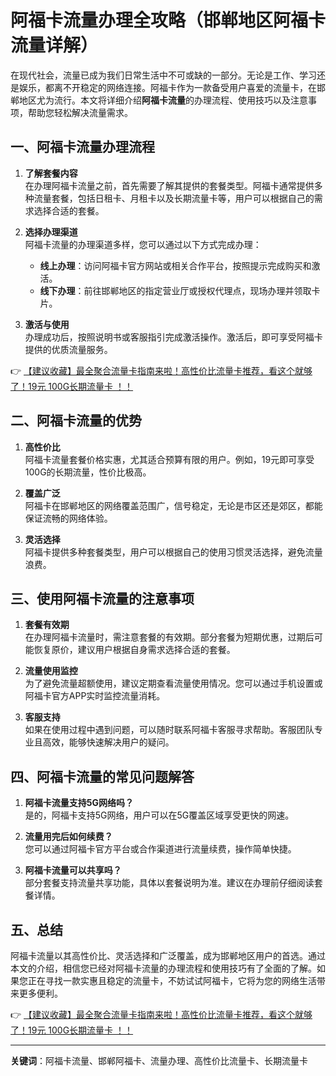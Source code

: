 # 阿福卡流量办理全攻略（邯郸地区阿福卡流量详解）

在现代社会，流量已成为我们日常生活中不可或缺的一部分。无论是工作、学习还是娱乐，都离不开稳定的网络连接。阿福卡作为一款备受用户喜爱的流量卡，在邯郸地区尤为流行。本文将详细介绍**阿福卡流量**的办理流程、使用技巧以及注意事项，帮助您轻松解决流量需求。

## 一、阿福卡流量办理流程

1. **了解套餐内容**  
   在办理阿福卡流量之前，首先需要了解其提供的套餐类型。阿福卡通常提供多种流量套餐，包括日租卡、月租卡以及长期流量卡等，用户可以根据自己的需求选择合适的套餐。

2. **选择办理渠道**  
   阿福卡流量的办理渠道多样，您可以通过以下方式完成办理：  
   - **线上办理**：访问阿福卡官方网站或相关合作平台，按照提示完成购买和激活。  
   - **线下办理**：前往邯郸地区的指定营业厅或授权代理点，现场办理并领取卡片。

3. **激活与使用**  
   办理成功后，按照说明书或客服指引完成激活操作。激活后，即可享受阿福卡提供的优质流量服务。

👉 [【建议收藏】最全聚合流量卡指南来啦！高性价比流量卡推荐，看这个就够了！19元 100G长期流量卡 ！！](https://bit.ly/Liuliangka)

## 二、阿福卡流量的优势

1. **高性价比**  
   阿福卡流量套餐价格实惠，尤其适合预算有限的用户。例如，19元即可享受100G的长期流量，性价比极高。

2. **覆盖广泛**  
   阿福卡在邯郸地区的网络覆盖范围广，信号稳定，无论是市区还是郊区，都能保证流畅的网络体验。

3. **灵活选择**  
   阿福卡提供多种套餐类型，用户可以根据自己的使用习惯灵活选择，避免流量浪费。

## 三、使用阿福卡流量的注意事项

1. **套餐有效期**  
   在办理阿福卡流量时，需注意套餐的有效期。部分套餐为短期优惠，过期后可能恢复原价，建议用户根据自身需求选择合适的套餐。

2. **流量使用监控**  
   为了避免流量超额使用，建议定期查看流量使用情况。您可以通过手机设置或阿福卡官方APP实时监控流量消耗。

3. **客服支持**  
   如果在使用过程中遇到问题，可以随时联系阿福卡客服寻求帮助。客服团队专业且高效，能够快速解决用户的疑问。

## 四、阿福卡流量的常见问题解答

1. **阿福卡流量支持5G网络吗？**  
   是的，阿福卡支持5G网络，用户可以在5G覆盖区域享受更快的网速。

2. **流量用完后如何续费？**  
   您可以通过阿福卡官方平台或合作渠道进行流量续费，操作简单快捷。

3. **阿福卡流量可以共享吗？**  
   部分套餐支持流量共享功能，具体以套餐说明为准。建议在办理前仔细阅读套餐详情。

## 五、总结

阿福卡流量以其高性价比、灵活选择和广泛覆盖，成为邯郸地区用户的首选。通过本文的介绍，相信您已经对阿福卡流量的办理流程和使用技巧有了全面的了解。如果您正在寻找一款实惠且稳定的流量卡，不妨试试阿福卡，它将为您的网络生活带来更多便利。

👉 [【建议收藏】最全聚合流量卡指南来啦！高性价比流量卡推荐，看这个就够了！19元 100G长期流量卡 ！！](https://bit.ly/Liuliangka)

---

**关键词**：阿福卡流量、邯郸阿福卡、流量办理、高性价比流量卡、长期流量卡